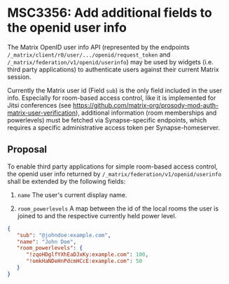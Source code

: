 # MSC3356: Add additional fields to the openid user info

The Matrix OpenID user info API (represented by the endpoints `/_matrix/client/r0/user/.../openid/request_token` and `/_matrix/federation/v1/openid/userinfo`) may be used by widgets (i.e. third party applications) to authenticate users against their current Matrix session.

Currently the Matrix user id (Field `sub`) is the only field included in the user info. Especially for room-based access control, like it is implemented for Jitsi conferences (see https://github.com/matrix-org/prosody-mod-auth-matrix-user-verification), additional information (room memberships and powerlevels) must be fetched via Synapse-specific endpoints, which requires a specific administrative access token per Synapse-homeserver.

## Proposal

To enable third party applications for simple room-based access control, the openid user info returned by `/_matrix/federation/v1/openid/userinfo` shall be extended by the following fields:

1. `name` The user's current display name.

2. `room_powerlevels` A map between the id of the local rooms the user is joined to and the respective currently held power level.

```json
{
   "sub": "@johndoe:example.com",
   "name": "John Doe",
   "room_powerlevels": {
      "!zqoHDglfYXhEaDJxKy:example.com": 100,
      "!omkHaNDeHnPdcmHCcE:example.com": 50
   }
}
```
